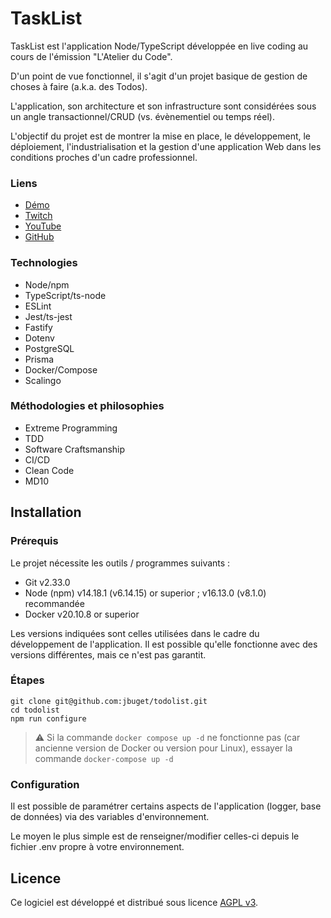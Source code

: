 # TaskList

TaskList est l'application Node/TypeScript développée en live coding au cours de l'émission "L'Atelier du Code".

D'un point de vue fonctionnel, il s'agit d'un projet basique de gestion de choses à faire (a.k.a. des Todos).

L'application, son architecture et son infrastructure sont considérées sous un angle transactionnel/CRUD (vs. évènementiel ou temps réel).

L'objectif du projet est de montrer la mise en place, le développement, le déploiement, l'industrialisation et la gestion d'une application Web dans les conditions proches d'un cadre professionnel.

### Liens

- [Démo](https://todolist.osc-fr1.scalingo.io/tasks)
- [Twitch](https://twitch.tv/jeremybuget)
- [YouTube](https://www.youtube.com/channel/UCCA8eDqAjDSsWPUftDzWozA)
- [GitHub](https://github.com/jbuget/todolist)

### Technologies

- Node/npm
- TypeScript/ts-node
- ESLint
- Jest/ts-jest
- Fastify
- Dotenv
- PostgreSQL
- Prisma
- Docker/Compose
- Scalingo

### Méthodologies et philosophies

- Extreme Programming
- TDD
- Software Craftsmanship
- CI/CD
- Clean Code
- MD10

## Installation

### Prérequis
Le projet nécessite les outils / programmes suivants : 
- Git v2.33.0
- Node (npm) v14.18.1 (v6.14.15) or superior ; v16.13.0 (v8.1.0) recommandée
- Docker v20.10.8 or superior

Les versions indiquées sont celles utilisées dans le cadre du développement de l'application. Il est possible qu'elle fonctionne avec des versions différentes, mais ce n'est pas garantit. 

### Étapes

```
git clone git@github.com:jbuget/todolist.git
cd todolist
npm run configure
```

> ⚠️ Si la commande `docker compose up -d` ne fonctionne pas (car ancienne version de Docker ou version pour Linux), essayer la commande `docker-compose up -d` 

### Configuration

Il est possible de paramétrer certains aspects de l'application (logger, base de données) via des variables d'environnement.

Le moyen le plus simple est de renseigner/modifier celles-ci depuis le fichier .env propre à votre environnement.

## Licence

Ce logiciel est développé et distribué sous licence [AGPL v3](https://fr.wikipedia.org/wiki/GNU_Affero_General_Public_License).
